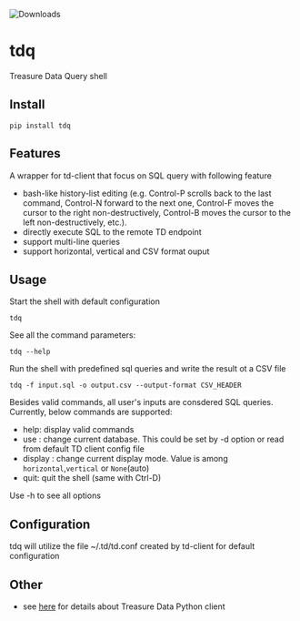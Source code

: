 ![Downloads](https://static.pepy.tech/badge/tdq)


# tdq
Treasure Data Query shell 

## Install
```
pip install tdq
```

## Features
A wrapper for td-client that focus on SQL query with following feature
- bash-like history-list editing (e.g. Control-P scrolls back to the last command, Control-N forward to the next one, Control-F moves the cursor to the right non-destructively, Control-B moves the cursor to the left non-destructively, etc.).
- directly execute SQL to the remote TD endpoint
- support multi-line queries
- support horizontal, vertical and CSV format ouput

## Usage
Start the shell with default configuration
```
tdq
```

See all the command parameters:
```
tdq --help
```

Run the shell with predefined sql queries and write the result ot a CSV file
```
tdq -f input.sql -o output.csv --output-format CSV_HEADER
```

Besides valid commands, all user's inputs are consdered SQL queries.
Currently, below commands are supported:
- help: display valid commands
- use <database> : change current database. This could be set by -d option or read from default TD client config file
- display <mode>: change current display mode. Value is among `horizontal`,`vertical` or `None`(auto)
- quit: quit the shell (same with Ctrl-D)

Use -h to see all options


## Configuration
tdq will utilize the file ~/.td/td.conf created by td-client for default configuration


## Other
- see [here](https://github.com/treasure-data/td-client-python) for details about Treasure Data Python client
